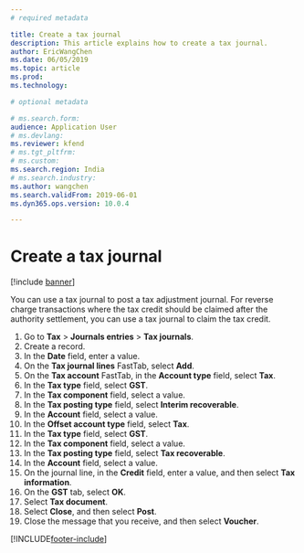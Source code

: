 ```yaml
---
# required metadata

title: Create a tax journal
description: This article explains how to create a tax journal.
author: EricWangChen
ms.date: 06/05/2019
ms.topic: article
ms.prod: 
ms.technology: 

# optional metadata

# ms.search.form: 
audience: Application User
# ms.devlang: 
ms.reviewer: kfend
# ms.tgt_pltfrm: 
# ms.custom: 
ms.search.region: India
# ms.search.industry: 
ms.author: wangchen
ms.search.validFrom: 2019-06-01
ms.dyn365.ops.version: 10.0.4

---
```


# Create a tax journal

[!include [banner](../../includes/banner.md)]

You can use a tax journal to post a tax adjustment journal. For reverse charge transactions where the tax credit should be claimed after the authority settlement, you can use a tax journal to claim the tax credit.

1. Go to **Tax** \> **Journals entries** \> **Tax journals**.
2. Create a record.
3. In the **Date** field, enter a value.
4. On the **Tax journal lines** FastTab, select **Add**.
5. On the **Tax account** FastTab, in the **Account type** field, select **Tax**.
6. In the **Tax type** field, select **GST**.
7. In the **Tax component** field, select a value.
8. In the **Tax posting type** field, select **Interim recoverable**.
9. In the **Account** field, select a value.
10. In the **Offset account type** field, select **Tax**.
11. In the **Tax type** field, select **GST**.
12. In the **Tax component** field, select a value.
13. In the **Tax posting type** field, select **Tax recoverable**.
14. In the **Account** field, select a value.
15. On the journal line, in the **Credit** field, enter a value, and then select **Tax information**.
16. On the **GST** tab, select **OK**.
17. Select **Tax document**.
18. Select **Close**, and then select **Post**.
19. Close the message that you receive, and then select **Voucher**.


[!INCLUDE[footer-include](../../../includes/footer-banner.md)]
